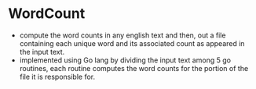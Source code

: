 # WordCount
- compute the word counts in any english text
  and then, out a file containing each unique word and its associated count as appeared in the input text.
- implemented using Go lang by dividing the input text among 5 go routines, each routine computes the word counts for the portion
  of the file it is responsible for. 
